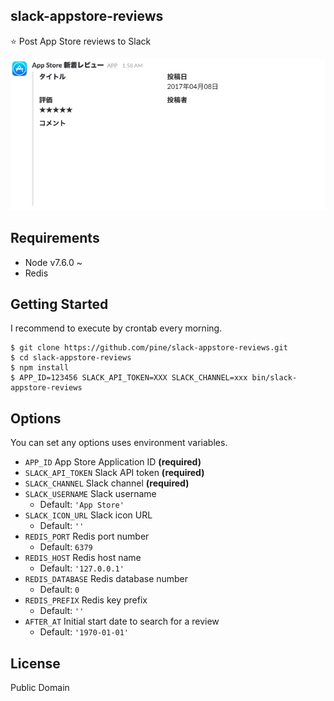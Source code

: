 slack-appstore-reviews
-----------------------

:star: Post App Store reviews to Slack

![](ss.png)

## Requirements

- Node v7.6.0 ~
- Redis

## Getting Started

I recommend to execute by crontab every morning.

```
$ git clone https://github.com/pine/slack-appstore-reviews.git
$ cd slack-appstore-reviews
$ npm install
$ APP_ID=123456 SLACK_API_TOKEN=XXX SLACK_CHANNEL=xxx bin/slack-appstore-reviews
```

## Options

You can set any options uses environment variables.

- `APP_ID` App Store Application ID **(required)**
- `SLACK_API_TOKEN` Slack API token **(required)**
- `SLACK_CHANNEL` Slack channel **(required)**
- `SLACK_USERNAME` Slack username
  - Default: `'App Store'`
- `SLACK_ICON_URL` Slack icon URL
  - Default: `''`
- `REDIS_PORT` Redis port number
  - Default: `6379`
- `REDIS_HOST` Redis host name
  - Default: `'127.0.0.1'`
- `REDIS_DATABASE` Redis database number
  - Default: `0`
- `REDIS_PREFIX` Redis key prefix
  - Default: `''`
- `AFTER_AT` Initial start date to search for a review
  - Default: `'1970-01-01'`

## License
Public Domain
